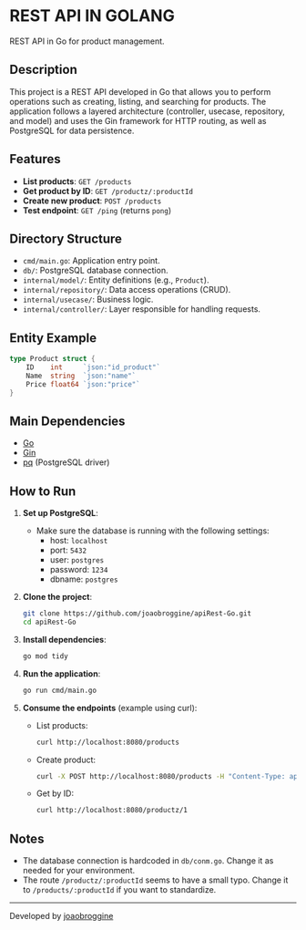# REST API IN GOLANG

REST API in Go for product management.

## Description

This project is a REST API developed in Go that allows you to perform operations such as creating, listing, and searching for products. The application follows a layered architecture (controller, usecase, repository, and model) and uses the Gin framework for HTTP routing, as well as PostgreSQL for data persistence.

## Features

- **List products**: `GET /products`
- **Get product by ID**: `GET /productz/:productId`
- **Create new product**: `POST /products`
- **Test endpoint**: `GET /ping` (returns `pong`)

## Directory Structure

- `cmd/main.go`: Application entry point.
- `db/`: PostgreSQL database connection.
- `internal/model/`: Entity definitions (e.g., `Product`).
- `internal/repository/`: Data access operations (CRUD).
- `internal/usecase/`: Business logic.
- `internal/controller/`: Layer responsible for handling requests.

## Entity Example

```go
type Product struct {
	ID    int     `json:"id_product"`
	Name  string  `json:"name"`
	Price float64 `json:"price"`
}
```

## Main Dependencies

- [Go](https://golang.org/)
- [Gin](https://github.com/gin-gonic/gin)
- [pq](https://github.com/lib/pq) (PostgreSQL driver)

## How to Run

1. **Set up PostgreSQL**:
   - Make sure the database is running with the following settings:
     - host: `localhost`
     - port: `5432`
     - user: `postgres`
     - password: `1234`
     - dbname: `postgres`

2. **Clone the project**:
   ```bash
   git clone https://github.com/joaobroggine/apiRest-Go.git
   cd apiRest-Go
   ```

3. **Install dependencies**:
   ```bash
   go mod tidy
   ```

4. **Run the application**:
   ```bash
   go run cmd/main.go
   ```

5. **Consume the endpoints** (example using curl):

   - List products:
     ```bash
     curl http://localhost:8080/products
     ```
   - Create product:
     ```bash
     curl -X POST http://localhost:8080/products -H "Content-Type: application/json" -d '{"name":"Product X","price":99.90}'
     ```
   - Get by ID:
     ```bash
     curl http://localhost:8080/productz/1
     ```

## Notes

- The database connection is hardcoded in `db/conm.go`. Change it as needed for your environment.
- The route `/productz/:productId` seems to have a small typo. Change it to `/products/:productId` if you want to standardize.

---

Developed by [joaobroggine](https://github.com/joaobroggine)
